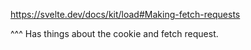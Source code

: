 https://svelte.dev/docs/kit/load#Making-fetch-requests 

^^^ Has things about the cookie and fetch request.